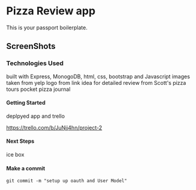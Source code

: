 # Pizza Review app


This is your passport boilerplate.
## ScreenShots


### Technologies Used

 built with Express, MonogoDB, html, css, bootstrap and Javascript
 images taken from yelp
 logo from link
 idea for detailed review from Scott's pizza tours pocket pizza journal


#### Getting Started
deplpyed app and trello

https://trello.com/b/JuNjj4hn/project-2

#### Next Steps

ice box

#### Make a commit 

```git commit -m "setup up oauth and User Model"```
